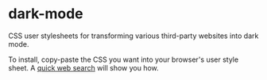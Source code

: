 # dark-mode
CSS user stylesheets for transforming various third-party websites into dark mode.

To install, copy-paste the CSS you want into your browser's user style sheet. A [quick web search](https://duckduckgo.com/?q=user+style+sheet&t=h_&ia=web) will show you how.
